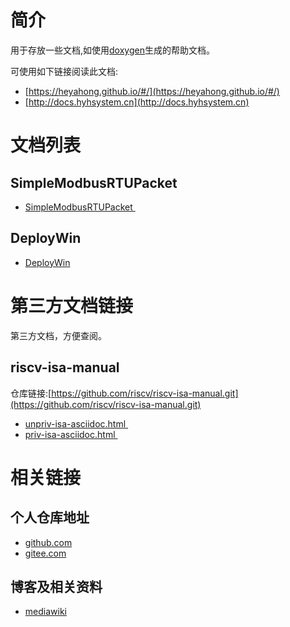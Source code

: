 # 简介

用于存放一些文档,如使用[doxygen](https://www.doxygen.nl/)生成的帮助文档。

可使用如下链接阅读此文档:

- [https://heyahong.github.io/#/](https://heyahong.github.io/#/)
- [http://docs.hyhsystem.cn](http://docs.hyhsystem.cn)

# 文档列表

## SimpleModbusRTUPacket

- <a href="SimpleModbusRTUPacket/" target="_blank">SimpleModbusRTUPacket </a> 

## DeployWin

- <a href="DeployWin/" target="_blank">DeployWin</a>

# 第三方文档链接

第三方文档，方便查阅。

## riscv-isa-manual

仓库链接:[https://github.com/riscv/riscv-isa-manual.git](https://github.com/riscv/riscv-isa-manual.git)

- <a href="riscv-isa-manual/unpriv-isa-asciidoc.html" target="_blank">unpriv-isa-asciidoc.html </a> 
- <a href="riscv-isa-manual/priv-isa-asciidoc.html" target="_blank">priv-isa-asciidoc.html </a> 

# 相关链接

## 个人仓库地址

- [github.com](https://github.com/HEYAHONG)
- [gitee.com](https://gitee.com/HEYAHONG)

## 博客及相关资料

- [mediawiki](http://mediawiki.hyhsystem.cn/)

